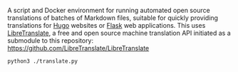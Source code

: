 A script and Docker environment for running automated open source translations of batches of Markdown files, suitable for quickly providing translations for [Hugo](https://gohugo.io/) websites or [Flask](https://flask.palletsprojects.com/en/2.3.x/) web applications. This uses [LibreTranslate](https://libretranslate.com/), a free and open source machine translation API initiated as a submodule to this repository: https://github.com/LibreTranslate/LibreTranslate

`python3 ./translate.py`

